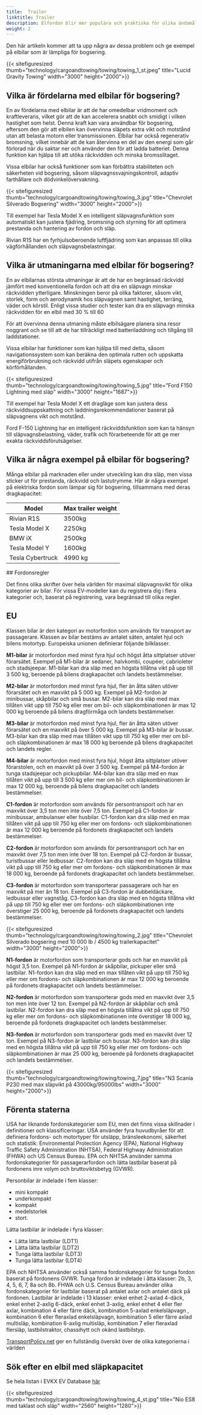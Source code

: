 ```yaml
---
title:  Trailer
linktitle: Trailer
description: Elfordon blir mer populära och praktiska för olika ändamål, inklusive trekke trailer. Men många människor kan ha frågor eller funderingar om elbilars prestanda och räckvidd när de drar en släpvagn.
weight: 2
---
```

<!-- markdownlint-disable MD033 -->
Den här artikeln kommer att ta upp några av dessa problem och ge exempel på elbilar som är lämpliga för bogsering.

{{< sitefiguresized thumb="technology/cargoandtowing/towing/towing_1_st.jpeg" title="Lucid Gravity Towing" width="3000" height="2000">}}

## Vilka är fördelarna med elbilar för bogsering?

En av fördelarna med elbilar är att de har omedelbar vridmoment och kraftleverans, vilket gör att de kan accelerera snabbt och smidigt i vilken hastighet som helst. Denna kraft kan vara användbar för bogsering, eftersom den gör att elbilen kan övervinna släpets extra vikt och motstånd utan att belasta motorn eller transmissionen. Elbilar har också regenerativ bromsning, vilket innebär att de kan återvinna en del av den energi som går förlorad när du saktar ner och använder den för att ladda batteriet. Denna funktion kan hjälpa till att utöka räckvidden och minska bromsslitaget.

Vissa elbilar har också funktioner som kan förbättra stabiliteten och säkerheten vid bogsering, såsom släpvagnssvajningskontroll, adaptiv farthållare och dödvinkelövervakning.

{{< sitefiguresized thumb="technology/cargoandtowing/towing/towing_3.jpg" title="Chevrolet Silverado Bogsering" width="3000" height="2000">}}

Till exempel har Tesla Model X en intelligent släpvagnsfunktion som automatiskt kan justera fjädring, bromsning och styrning för att optimera prestanda och hantering av fordon och släp.

Rivian R1S har en fyrhjulsoberoende luftfjädring som kan anpassas till olika vägförhållanden och släpvagnsbelastningar.

## Vilka är utmaningarna med elbilar för bogsering?

En av elbilarnas största utmaningar är att de har en begränsad räckvidd jämfört med konventionella fordon och att dra en släpvagn minskar räckvidden ytterligare. Minskningen beror på olika faktorer, såsom vikt, storlek, form och aerodynamik hos släpvagnen samt hastighet, terräng, väder och körstil. Enligt vissa studier och tester kan dra en släpvagn minska räckvidden för en elbil med 30 % till 60

För att övervinna denna utmaning måste elbilsägare planera sina resor noggrant och se till att de har tillräckligt med batteriladdning och tillgång till laddstationer.

Vissa elbilar har funktioner som kan hjälpa till med detta, såsom navigationssystem som kan beräkna den optimala rutten och uppskatta energiförbrukning och räckvidd utifrån släpets egenskaper och körförhållanden.

{{< sitefiguresized thumb="technology/cargoandtowing/towing/towing_5.jpg" title="Ford F150 Lightning med släp" width="3000" height="1687">}}

Till exempel har Tesla Model X ett dragläge som kan justera dess räckviddsuppskattning och laddningsrekommendationer baserat på släpvagnens vikt och motstånd.

Ford F-150 Lightning har en intelligent räckviddsfunktion som kan ta hänsyn till släpvagnsbelastning, väder, trafik och förarbeteende för att ge mer exakta räckviddsförutsägelser.

## Vilka är några exempel på elbilar för bogsering?

Många elbilar på marknaden eller under utveckling kan dra släp, men vissa sticker ut för prestanda, räckvidd och lastutrymme. Här är några exempel på elektriska fordon som lämpar sig för bogsering, tillsammans med deras dragkapacitet:

<table class="table table-striped">
    <thead>
        <tr>
            <th>
                Model
            </th>
            <th>
                Max trailer weight
            </th>
        </tr>
    </thead>
    <tbody>
        <tr>
            <td>
                Rivian R1S
            </td>
            <td>
                3500kg
            </td>
        </tr>
        <tr>
            <td>
                Tesla Model X
            </td>
            <td>
                2250kg
            </td>
        </tr>
        <tr>
            <td>
                BMW iX
            </td>
            <td>
                2500kg
            </td>
        </tr>
        <tr>
            <td>
                Tesla Model Y
            </td>
            <td>
                1600kg
            </td>
        </tr>
        <tr>
            <td>
                Tesla Cybertruck
            </td>
            <td>
                4990 kg
            </td>
        </tr>
    </tbody>
</table>
## Fordonsregler

Det finns olika skrifter över hela världen för maximal släpvagnsvikt för olika kategorier av bilar. För vissa EV-modeller kan du registrera dig i flera kategorier och, baserat på registrering, vara begränsad till olika regler.

## EU

Klassen bilar är den kategori av motorfordon som används för transport av passagerare. Klassen av bilar bestäms av antalet säten, antalet hjul och bilens motortyp. Europeiska unionen definierar följande bilklasser.

**M1-bilar** är motorfordon med minst fyra hjul och högst åtta sittplatser utöver förarsätet. Exempel på M1-bilar är sedaner, halvkombi, coupéer, cabrioleter och stadsjeepar. M1-bilar kan dra släp med en högsta tillåtna vikt på upp till 3 500 kg, beroende på bilens dragkapacitet och landets bestämmelser.

**M2-bilar** är motorfordon med minst fyra hjul, fler än åtta säten utöver förarsätet och en maxvikt på 5 000 kg. Exempel på M2-fordon är minibussar, skåpbilar och små bussar. M2-bilar kan dra släp med max tillåten vikt upp till 750 kg eller mer om bil- och släpkombinationen är max 12 000 kg beroende på bilens dragförmåga och landets bestämmelser.

**M3-bilar** är motorfordon med minst fyra hjul, fler än åtta säten utöver förarsätet och en maxvikt på över 5 000 kg. Exempel på M3-bilar är bussar. M3-bilar kan dra släp med max tillåten vikt upp till 750 kg eller mer om bil- och släpkombinationen är max 18 000 kg beroende på bilens dragkapacitet och landets regler.

**M4-bilar** är motorfordon med minst fyra hjul, högst åtta sittplatser utöver förarstolen, och en maxvikt på över 3 500 kg. Exempel på M4-fordon är tunga stadsjeepar och pickupbilar. M4-bilar kan dra släp med en max tillåten vikt på upp till 3 500 kg eller mer om bil- och släpkombinationen är max 12 000 kg, beroende på bilens dragkapacitet och landets bestämmelser.

**C1-fordon** är motorfordon som används för persontransport och har en maxvikt över 3,5 ton men inte över 7,5 ton. Exempel på C1-fordon är minibussar, ambulanser eller husbilar. C1-fordon kan dra släp med en max tillåten vikt på upp till 750 kg eller mer om fordons- och släpkombinationen är max 12 000 kg beroende på fordonets dragkapacitet och landets bestämmelser.

**C2-fordon** är motorfordon som används för persontransport och har en maxvikt över 7,5 ton men inte över 18 ton. Exempel på C2-fordon är bussar, turistbussar eller ledbussar. C2-fordon kan dra släp med en högsta tillåtna vikt på upp till 750 kg eller mer om fordons- och släpkombinationen är max 18 000 kg, beroende på fordonets dragkapacitet och landets bestämmelser.

**C3-fordon** är motorfordon som transporterar passagerare och har en maxvikt på mer än 18 ton. Exempel på C3-fordon är dubbeldäckare, ledbussar eller vagnståg. C3-fordon kan dra släp med en högsta tillåtna vikt på upp till 750 kg eller mer om fordons- och släpkombinationen inte överstiger 25 000 kg, beroende på fordonets dragkapacitet och landets bestämmelser.

{{< sitefiguresized thumb="technology/cargoandtowing/towing/towing_2.jpg" title="Chevrolet Silverado bogsering med 10 000 lb / 4500 kg trailerkapacitet" width="3000" height="2000">}}

**N1-fordon** är motorfordon som transporterar gods och har en maxvikt på högst 3,5 ton. Exempel på N1-fordon är skåpbilar, pickuper eller små lastbilar. N1-fordon kan dra släp med en max tillåten vikt på upp till 750 kg eller mer om fordons- och släpkombinationen är max 12 000 kg beroende på fordonets dragkapacitet och landets bestämmelser.

**N2-fordon** är motorfordon som transporterar gods med en maxvikt över 3,5 ton men inte över 12 ton. Exempel på N2-fordon är skåpbilar och små lastbilar. N2-fordon kan dra släp med en högsta tillåtna vikt på upp till 750 kg eller mer om fordons- och släpkombinationen inte överstiger 18 000 kg, beroende på fordonets dragkapacitet och landets bestämmelser.

**N3-fordon** är motorfordon som transporterar gods med en maxvikt över 12 ton. Exempel på N3-fordon är lastbilar och bussar. N3-fordon kan dra släp med en högsta tillåtna vikt på upp till 750 kg eller mer om fordons- och släpkombinationen är max 25 000 kg, beroende på fordonets dragkapacitet och landets bestämmelser.

{{< sitefiguresized thumb="technology/cargoandtowing/towing/towing_7.jpg" title="N3 Scania P230 med max släpvikt på 43000kg/95000lbs" width="3000" height="2000">}}

## Förenta staterna

USA har liknande fordonskategorier som EU, men det finns vissa skillnader i definitioner och klassificeringar. USA använder fyra huvudbyråer för att definiera fordons- och motortyper för utsläpp, bränsleekonomi, säkerhet och statistik: Environmental Protection Agency (EPA), National Highway Traffic Safety Administration (NHTSA), Federal Highway Administration (FHWA) och US Census Bureau.
EPA och NHTSA använder samma fordonskategorier för passagerarfordon och lätta lastbilar baserat på fordonens inre volym och bruttoviktsbetyg (GVWR).

Personbilar är indelade i fem klasser:

- mini kompakt
- underkompakt
- kompakt
- medelstorlek
- stort.

Lätta lastbilar är indelade i fyra klasser:

- Lätta lätta lastbilar (LDT1)
- Lätta lätta lastbilar (LDT2)
- Tunga lätta lastbilar (LDT3)
- Tunga lätta lastbilar (LDT4)

EPA och NHTSA använder också samma fordonskategorier för tunga fordon baserat på fordonens GVWR. Tunga fordon är indelade i åtta klasser: 2b, 3, 4, 5, 6, 7, 8a och 8b.
FHWA och U.S. Census Bureau använder olika fordonskategorier för lastbilar baserat på antalet axlar och antalet däck på fordonen. Lastbilar är indelade i 13 klasser: enkel enhet 2-axlad 4-däck, enkel enhet 2-axlig 6-däck, enkel enhet 3-axlig, enkel enhet 4 eller fler axlar, kombination 4 eller färre däck, kombination 5-axlad enkelsläpvagn , kombination 6 eller fleraxlad enkelsläpvagn, kombination 5 eller färre axlad multisläp, kombination 6-axlig multisläp, kombination 7 eller fleraxlad flersläp, lastbilstraktor, chassihytt och okänd lastbilstyp.

<a href="https://www.transportpolicy.net/">TransportPolicy.net</a> ger en fullständig översikt över de olika kategorierna i världen

## Sök efter en elbil med släpkapacitet

Se hela listan i EVKX EV Database [här](../../../evsearch/?sortOrder=MaxTrailerSizeDesc)

{{< sitefiguresized thumb="technology/cargoandtowing/towing/towing_4_st.jpg" title="Nio ES8 med taklast och släp" width="2560" height="1280">}}
